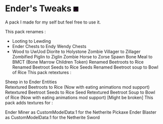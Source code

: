 # Ender's Tweaks ![pack](./pack.png)

A pack I made for my self but feel free to use it.

This pack renames :
- Looting to Lewding
- Ender Chests to Endy Wendy Chests
- Wood to UwUod
Diorite to Holystone
Zombie Villager to Zillager
Zombified Piglin to Ziglin
Zombie Horse to Zorse Spawn
Bone Meal to BMCT (Bone Marrow Children Token)
Renamed Beetroots to Rice
Renamed Beetroot Seeds to Rice Seeds
Renamed Beetroot soup to Bowl of Rice
This pack retextures :

Sheep in to Ender Entities  
Retextured Beetroots to Rice (Now with eating animations mod  support)
Retextured Beetroot Seeds to Rice Seed
Retextured Beetroot Soup to Bowl of Rice  (Now with eating animations mod  support) [Might be broken]
This pack adds textures for :

Ender Miner as CustomModelData:1 for the Netherite Pickaxe 
Ender Blaster as CustomModelData:1 for the Netherite Sword
